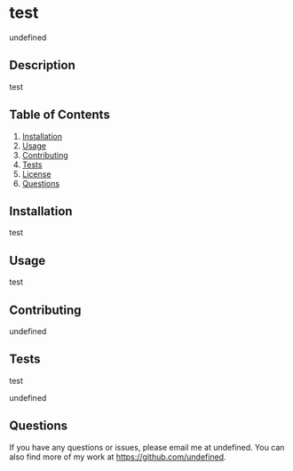 # test

undefined

## Description

test

## Table of Contents

1. [Installation](#installation)
2. [Usage](#usage)
3. [Contributing](#contributing)
4. [Tests](#tests)
5. [License](#license)
6. [Questions](#questions)

## Installation

test

## Usage

test

## Contributing

undefined

## Tests

test

undefined

## Questions

If you have any questions or issues, please email me at undefined. You can also find more of my work at https://github.com/undefined.
